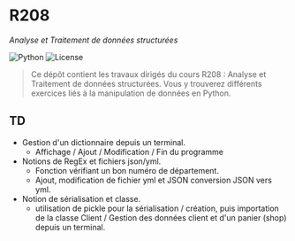 # R208
_Analyse et Traitement de données structurées_

![Python](https://img.shields.io/badge/Python-3.12-blue)
![License](https://img.shields.io/badge/License-MIT-lightgrey)

> Ce dépôt contient les travaux dirigés du cours R208 : Analyse et Traitement de données structurées. Vous y trouverez différents exercices liés à la manipulation de données en Python.

## TD
- Gestion d'un dictionnaire depuis un terminal. 
  - Affichage / Ajout / Modification / Fin du programme 
- Notions de RegEx et fichiers json/yml. 
  - Fonction vérifiant un bon numéro de département.
  - Ajout, modification de fichier yml et JSON conversion JSON vers yml.
- Notion de sérialisation et classe.
  - utilisation de pickle pour la sérialisation / création, puis importation de la classe Client / Gestion des données client et d'un panier (shop) depuis un terminal.
